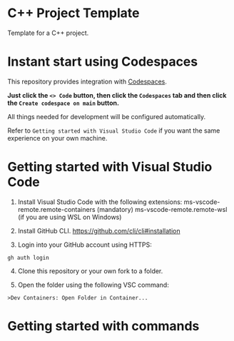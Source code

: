 # С++ Project Template
Template for a C++ project.

# Instant start using Codespaces

This repository provides integration with [Codespaces](https://github.com/features/codespaces).

**Just click the `<> Code` button, then click the `Codespaces` tab and then click the `Create codespace on main` button.**

All things needed for development will be configured automatically.

Refer to `Getting started with Visual Studio Code` if you want the same experience on your own machine.

# Getting started with Visual Studio Code

1. Install Visual Studio Code with the following extensions:
  ms-vscode-remote.remote-containers (mandatory)
  ms-vscode-remote.remote-wsl (if you are using WSL on Windows)

2. Install GitHub CLI.
  https://github.com/cli/cli#installation

3. Login into your GitHub account using HTTPS:
```
gh auth login
```

4. Clone this repository or your own fork to a folder.

5. Open the folder using the following VSC command:
```
>Dev Containers: Open Folder in Container...
```

# Getting started with commands

